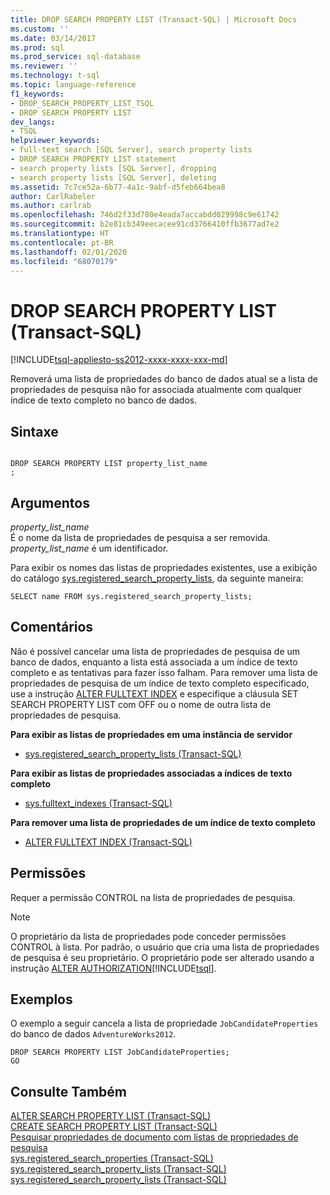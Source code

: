 ```yaml
---
title: DROP SEARCH PROPERTY LIST (Transact-SQL) | Microsoft Docs
ms.custom: ''
ms.date: 03/14/2017
ms.prod: sql
ms.prod_service: sql-database
ms.reviewer: ''
ms.technology: t-sql
ms.topic: language-reference
f1_keywords:
- DROP_SEARCH_PROPERTY_LIST_TSQL
- DROP SEARCH PROPERTY LIST
dev_langs:
- TSQL
helpviewer_keywords:
- full-text search [SQL Server], search property lists
- DROP SEARCH PROPERTY LIST statement
- search property lists [SQL Server], dropping
- search property lists [SQL Server], deleting
ms.assetid: 7c7ce52a-6b77-4a1c-9abf-d5feb664bea8
author: CarlRabeler
ms.author: carlrab
ms.openlocfilehash: 746d2f33d780e4eada7accabdd029998c9e61742
ms.sourcegitcommit: b2e81cb349eecacee91cd3766410ffb3677ad7e2
ms.translationtype: HT
ms.contentlocale: pt-BR
ms.lasthandoff: 02/01/2020
ms.locfileid: "68070179"
---
```

# <a name="drop-search-property-list-transact-sql"></a>DROP SEARCH PROPERTY LIST (Transact-SQL)
[!INCLUDE[tsql-appliesto-ss2012-xxxx-xxxx-xxx-md](../../includes/tsql-appliesto-ss2012-xxxx-xxxx-xxx-md.md)]

  Removerá uma lista de propriedades do banco de dados atual se a lista de propriedades de pesquisa não for associada atualmente com qualquer índice de texto completo no banco de dados.  
  
## <a name="syntax"></a>Sintaxe  
  
```  
  
DROP SEARCH PROPERTY LIST property_list_name  
;  
```  
  
## <a name="arguments"></a>Argumentos  
 *property_list_name*  
 É o nome da lista de propriedades de pesquisa a ser removida. *property_list_name* é um identificador.  
  
 Para exibir os nomes das listas de propriedades existentes, use a exibição do catálogo [sys.registered_search_property_lists](../../relational-databases/system-catalog-views/sys-registered-search-property-lists-transact-sql.md), da seguinte maneira:  
  
```  
SELECT name FROM sys.registered_search_property_lists;  
```  
  
## <a name="remarks"></a>Comentários  
 Não é possível cancelar uma lista de propriedades de pesquisa de um banco de dados, enquanto a lista está associada a um índice de texto completo e as tentativas para fazer isso falham. Para remover uma lista de propriedades de pesquisa de um índice de texto completo especificado, use a instrução [ALTER FULLTEXT INDEX](../../t-sql/statements/alter-fulltext-index-transact-sql.md) e especifique a cláusula SET SEARCH PROPERTY LIST com OFF ou o nome de outra lista de propriedades de pesquisa.  
  
 **Para exibir as listas de propriedades em uma instância de servidor**  
  
-   [sys.registered_search_property_lists &#40;Transact-SQL&#41;](../../relational-databases/system-catalog-views/sys-registered-search-property-lists-transact-sql.md)  
  
 **Para exibir as listas de propriedades associadas a índices de texto completo**  
  
-   [sys.fulltext_indexes &#40;Transact-SQL&#41;](../../relational-databases/system-catalog-views/sys-fulltext-indexes-transact-sql.md)  
  
 **Para remover uma lista de propriedades de um índice de texto completo**  
  
-   [ALTER FULLTEXT INDEX &#40;Transact-SQL&#41;](../../t-sql/statements/alter-fulltext-index-transact-sql.md)  
  
##  <a name="Permissions"></a> Permissões  
 Requer a permissão CONTROL na lista de propriedades de pesquisa.  
  
> [!NOTE]  
>  O proprietário da lista de propriedades pode conceder permissões CONTROL à lista. Por padrão, o usuário que cria uma lista de propriedades de pesquisa é seu proprietário. O proprietário pode ser alterado usando a instrução [ALTER AUTHORIZATION](../../t-sql/statements/alter-authorization-transact-sql.md)[!INCLUDE[tsql](../../includes/tsql-md.md)].  
  
## <a name="examples"></a>Exemplos  
 O exemplo a seguir cancela a lista de propriedade `JobCandidateProperties` do banco de dados `AdventureWorks2012`.  
  
```  
DROP SEARCH PROPERTY LIST JobCandidateProperties;  
GO  
```  
  
## <a name="see-also"></a>Consulte Também  
 [ALTER SEARCH PROPERTY LIST &#40;Transact-SQL&#41;](../../t-sql/statements/alter-search-property-list-transact-sql.md)   
 [CREATE SEARCH PROPERTY LIST &#40;Transact-SQL&#41;](../../t-sql/statements/create-search-property-list-transact-sql.md)   
 [Pesquisar propriedades de documento com listas de propriedades de pesquisa](../../relational-databases/search/search-document-properties-with-search-property-lists.md)   
 [sys.registered_search_properties &#40;Transact-SQL&#41;](../../relational-databases/system-catalog-views/sys-registered-search-properties-transact-sql.md)   
 [sys.registered_search_property_lists &#40;Transact-SQL&#41;](../../relational-databases/system-catalog-views/sys-registered-search-property-lists-transact-sql.md)   
 [sys.registered_search_property_lists &#40;Transact-SQL&#41;](../../relational-databases/system-catalog-views/sys-registered-search-property-lists-transact-sql.md)  
  
  
